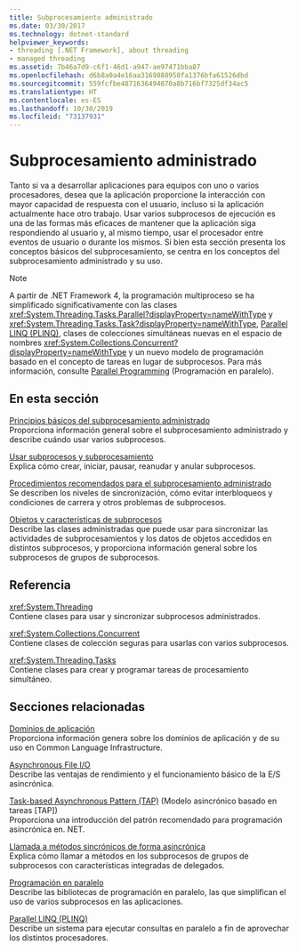 ```yaml
---
title: Subprocesamiento administrado
ms.date: 03/30/2017
ms.technology: dotnet-standard
helpviewer_keywords:
- threading [.NET Framework], about threading
- managed threading
ms.assetid: 7b46a7d9-c6f1-46d1-a947-ae97471bba87
ms.openlocfilehash: d6b8a0a4e16aa3169888958fa1376bfa61526dbd
ms.sourcegitcommit: 559fcfbe4871636494870a8b716bf7325df34ac5
ms.translationtype: HT
ms.contentlocale: es-ES
ms.lasthandoff: 10/30/2019
ms.locfileid: "73137931"
---
```

# <a name="managed-threading"></a>Subprocesamiento administrado
Tanto si va a desarrollar aplicaciones para equipos con uno o varios procesadores, desea que la aplicación proporcione la interacción con mayor capacidad de respuesta con el usuario, incluso si la aplicación actualmente hace otro trabajo. Usar varios subprocesos de ejecución es una de las formas más eficaces de mantener que la aplicación siga respondiendo al usuario y, al mismo tiempo, usar el procesador entre eventos de usuario o durante los mismos. Si bien esta sección presenta los conceptos básicos del subprocesamiento, se centra en los conceptos del subprocesamiento administrado y su uso.  
  
> [!NOTE]
> A partir de .NET Framework 4, la programación multiproceso se ha simplificado significativamente con las clases <xref:System.Threading.Tasks.Parallel?displayProperty=nameWithType> y <xref:System.Threading.Tasks.Task?displayProperty=nameWithType>, [Parallel LINQ (PLINQ)](../../../docs/standard/parallel-programming/parallel-linq-plinq.md), clases de colecciones simultáneas nuevas en el espacio de nombres <xref:System.Collections.Concurrent?displayProperty=nameWithType> y un nuevo modelo de programación basado en el concepto de tareas en lugar de subprocesos. Para más información, consulte [Parallel Programming](../../../docs/standard/parallel-programming/index.md) (Programación en paralelo).  
  
## <a name="in-this-section"></a>En esta sección  
 [Principios básicos del subprocesamiento administrado](../../../docs/standard/threading/managed-threading-basics.md)  
 Proporciona información general sobre el subprocesamiento administrado y describe cuándo usar varios subprocesos.  
  
 [Usar subprocesos y subprocesamiento](../../../docs/standard/threading/using-threads-and-threading.md)  
 Explica cómo crear, iniciar, pausar, reanudar y anular subprocesos.  
  
 [Procedimientos recomendados para el subprocesamiento administrado](../../../docs/standard/threading/managed-threading-best-practices.md)  
 Se describen los niveles de sincronización, cómo evitar interbloqueos y condiciones de carrera y otros problemas de subprocesos.  
  
 [Objetos y características de subprocesos](../../../docs/standard/threading/threading-objects-and-features.md)  
 Describe las clases administradas que puede usar para sincronizar las actividades de subprocesamientos y los datos de objetos accedidos en distintos subprocesos, y proporciona información general sobre los subprocesos de grupos de subprocesos.  
  
## <a name="reference"></a>Referencia  
 <xref:System.Threading>  
 Contiene clases para usar y sincronizar subprocesos administrados.  
  
 <xref:System.Collections.Concurrent>  
 Contiene clases de colección seguras para usarlas con varios subprocesos.  
  
 <xref:System.Threading.Tasks>  
 Contiene clases para crear y programar tareas de procesamiento simultáneo.  
  
## <a name="related-sections"></a>Secciones relacionadas  
 [Dominios de aplicación](../../../docs/framework/app-domains/application-domains.md)  
 Proporciona información genera sobre los dominios de aplicación y de su uso en Common Language Infrastructure.  
  
 [Asynchronous File I/O](../../../docs/standard/io/asynchronous-file-i-o.md)  
 Describe las ventajas de rendimiento y el funcionamiento básico de la E/S asincrónica.  
  
 [Task-based Asynchronous Pattern (TAP)](../../../docs/standard/asynchronous-programming-patterns/task-based-asynchronous-pattern-tap.md) (Modelo asincrónico basado en tareas [TAP])  
 Proporciona una introducción del patrón recomendado para programación asincrónica en. NET.  
  
 [Llamada a métodos sincrónicos de forma asincrónica](../../../docs/standard/asynchronous-programming-patterns/calling-synchronous-methods-asynchronously.md)  
 Explica cómo llamar a métodos en los subprocesos de grupos de subprocesos con características integradas de delegados.  
  
 [Programación en paralelo](../../../docs/standard/parallel-programming/index.md)  
 Describe las bibliotecas de programación en paralelo, las que simplifican el uso de varios subprocesos en las aplicaciones.  
  
 [Parallel LINQ (PLINQ)](../../../docs/standard/parallel-programming/parallel-linq-plinq.md)  
 Describe un sistema para ejecutar consultas en paralelo a fin de aprovechar los distintos procesadores.
